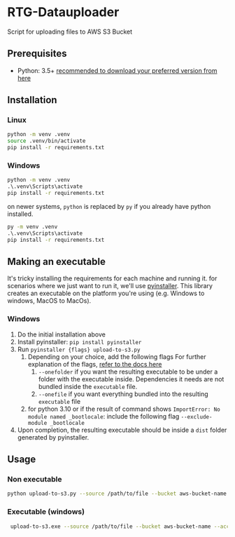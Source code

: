 # RTG-Datauploader

Script for uploading files to AWS S3 Bucket

## Prerequisites

- Python: 3.5+ [recommended to download your preferred version from here](https://www.python.org/downloads/)

## Installation

### Linux

```bash
python -m venv .venv
source .venv/bin/activate
pip install -r requirements.txt
```

### Windows

```bat
python -m venv .venv
.\.venv\Scripts\activate
pip install -r requirements.txt
```
on newer systems, `python` is replaced by `py` if you already have python installed.

```bat
py -m venv .venv
.\.venv\Scripts\activate
pip install -r requirements.txt
```
## Making an executable

It's tricky installing the requirements for each machine and running it. for scenarios where we just want to run it, we'll use
[pyinstaller](http://www.pyinstaller.org/). This library creates an executable on the platform you're using (e.g. Windows to windows, MacOS to MacOs).

### Windows 

 1. Do the initial installation above
 1. Install pyinstaller: `pip install pyinstaller`
 1. Run `pyinstaller {flags} upload-to-s3.py`
    1. Depending on your choice, add the following flags For further explanation of the flags,  [refer to the docs here](https://pyinstaller.readthedocs.io/en/stable/operating-mode.html#analysis-finding-the-files-your-program-needs)
        1. `--onefolder`  if you want the resulting executable to be under a folder with the executable inside. Dependencies it needs are not bundled inside the `executable` file.
        1. `--onefile` if you want everything bundled into the resulting `executable` file
    1. for python 3.10 or if the result of command shows `ImportError: No module named _bootlocale`: include the following flag `--exclude-module _bootlocale`
1. Upon completion, the resulting executable should be inside a `dist` folder generated by pyinstaller.

## Usage

### Non executable
```bash
python upload-to-s3.py --source /path/to/file --bucket aws-bucket-name --access-key=AWSACCESSKEYID --secret-key=SECRETKEY
```

### Executable (windows)
```bash
 upload-to-s3.exe --source /path/to/file --bucket aws-bucket-name --access-key=AWSACCESSKEYID --secret-key=SECRETKEY
```





